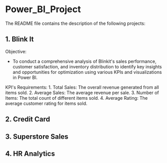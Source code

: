 # Power_BI_Project
The README file contains the description of the following projects:

## 1. Blink It
  Objective:
  - To conduct a comprehensive analysis of Blinkit's sales performance, customer satisfaction, and inventory distribution to identify key insights and opportunities for optimization using various KPIs and visualizations in Power Bl.

 KPI's Requirements:
    1.	Total Sales: The overall revenue generated from all items sold.
    2.	Average Sales: The average revenue per sale.
    3.	Number of Items: The total count of different items sold.
    4.	Average Rating: The average customer rating for items sold.


  






## 2. Credit Card

## 3. Superstore Sales

## 4. HR Analytics


